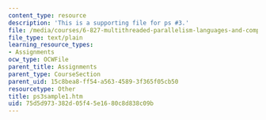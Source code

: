```yaml
---
content_type: resource
description: 'This is a supporting file for ps #3.'
file: /media/courses/6-827-multithreaded-parallelism-languages-and-compilers-fall-2002/75d5d973382d05f45e1680c8d838c09b_ps3sample1.htm
file_type: text/plain
learning_resource_types:
- Assignments
ocw_type: OCWFile
parent_title: Assignments
parent_type: CourseSection
parent_uid: 15c8bea8-ff54-a563-4589-3f365f05cb50
resourcetype: Other
title: ps3sample1.htm
uid: 75d5d973-382d-05f4-5e16-80c8d838c09b
---
```

